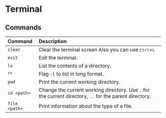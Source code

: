# Terminal

## Commands

| Command | Description |
| :--- | :--- |
| `clear` | Clear the terminal screen Also you can use <kbd>Ctrl</kbd>+<kbd>L</kbd> |
| `exit` | Exit the terminal. |
| `ls` | List the contents of a directory. |
| ^^ | Flag `-l` to list in long format. |
| `pwd` | Print the current working directory. |
| `cd <path>` | Change the current working directory. Use `.` for the current directory, `..` for the parent directory. |
| `file <path>` | Print information about the type of a file. |